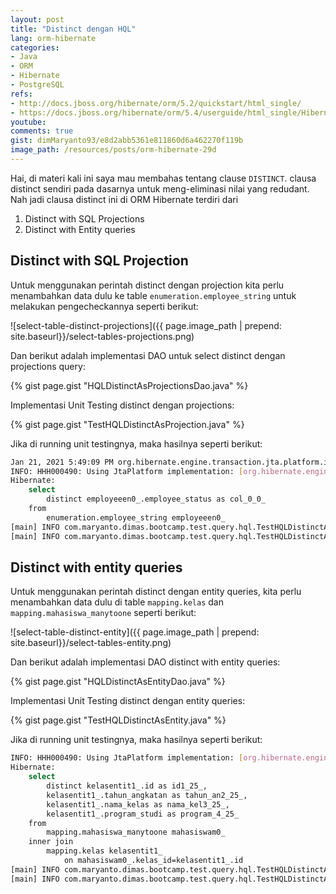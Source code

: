 ```yaml
---
layout: post
title: "Distinct dengan HQL"
lang: orm-hibernate
categories:
- Java
- ORM
- Hibernate
- PostgreSQL
refs: 
- http://docs.jboss.org/hibernate/orm/5.2/quickstart/html_single/
- https://docs.jboss.org/hibernate/orm/5.4/userguide/html_single/Hibernate_User_Guide.html#hql
youtube: 
comments: true
gist: dimMaryanto93/e8d2abb5361e811860d6a462270f119b
image_path: /resources/posts/orm-hibernate-29d
---
```


Hai, di materi kali ini saya mau membahas tentang clause `DISTINCT`. clausa distinct sendiri pada dasarnya untuk meng-eliminasi nilai yang redudant. Nah jadi clausa distinct ini di ORM Hibernate terdiri dari 

1. Distinct with SQL Projections
2. Distinct with Entity queries

## Distinct with SQL Projection

Untuk menggunakan perintah distinct dengan projection kita perlu menambahkan data dulu ke table `enumeration.employee_string` untuk melakukan pengecheckannya seperti berikut:

![select-table-distinct-projections]({{ page.image_path | prepend: site.baseurl}}/select-tables-projections.png)

Dan berikut adalah implementasi DAO untuk select distinct dengan projections query:

{% gist page.gist "HQLDistinctAsProjectionsDao.java" %}

Implementasi Unit Testing distinct dengan projections:

{% gist page.gist "TestHQLDistinctAsProjection.java" %}

Jika di running unit testingnya, maka hasilnya seperti berikut:

```bash
Jan 21, 2021 5:49:09 PM org.hibernate.engine.transaction.jta.platform.internal.JtaPlatformInitiator initiateService
INFO: HHH000490: Using JtaPlatform implementation: [org.hibernate.engine.transaction.jta.platform.internal.NoJtaPlatform]
Hibernate: 
    select
        distinct employeeen0_.employee_status as col_0_0_ 
    from
        enumeration.employee_string employeeen0_
[main] INFO com.maryanto.dimas.bootcamp.test.query.hql.TestHQLDistinctAsProjection - data: [ACTIVE, RESIGN, LEAVE]
[main] INFO com.maryanto.dimas.bootcamp.test.query.hql.TestHQLDistinctAsProjection - destroy hibernate session!
```

## Distinct with entity queries

Untuk menggunakan perintah distinct dengan entity queries, kita perlu menambahkan data dulu di table `mapping.kelas` dan `mapping.mahasiswa_manytoone` seperti berikut:

![select-table-distinct-entity]({{ page.image_path | prepend: site.baseurl}}/select-tables-entity.png)

Dan berikut adalah implementasi DAO distinct with entity queries:

{% gist page.gist "HQLDistinctAsEntityDao.java" %}

Implementasi Unit Testing distinct dengan entity queries:

{% gist page.gist "TestHQLDistinctAsEntity.java" %}

Jika di running unit testingnya, maka hasilnya seperti berikut:

```bash
INFO: HHH000490: Using JtaPlatform implementation: [org.hibernate.engine.transaction.jta.platform.internal.NoJtaPlatform]
Hibernate: 
    select
        distinct kelasentit1_.id as id1_25_,
        kelasentit1_.tahun_angkatan as tahun_an2_25_,
        kelasentit1_.nama_kelas as nama_kel3_25_,
        kelasentit1_.program_studi as program_4_25_ 
    from
        mapping.mahasiswa_manytoone mahasiswam0_ 
    inner join
        mapping.kelas kelasentit1_ 
            on mahasiswam0_.kelas_id=kelasentit1_.id
[main] INFO com.maryanto.dimas.bootcamp.test.query.hql.TestHQLDistinctAsEntity - data: [KelasEntity(id=1, nama=SI-01, angkatan=2011, programStudi=IF), KelasEntity(id=3, nama=IF-01, angkatan=2011, programStudi=IF), KelasEntity(id=4, nama=IF-02, angkatan=2011, programStudi=IF)]
[main] INFO com.maryanto.dimas.bootcamp.test.query.hql.TestHQLDistinctAsEntity - destroy hibernate session!
```